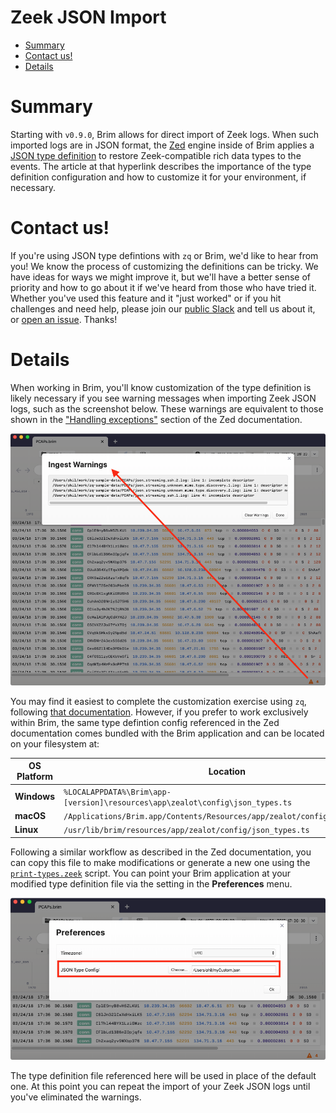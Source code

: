 # Zeek JSON Import

- [Summary](#summary)
- [Contact us!](#contact-us)
- [Details](#details)

# Summary

Starting with `v0.9.0`, Brim allows for direct import of Zeek logs. When such
imported logs are in JSON format, the [Zed](https://github.com/brimdata/zed)
engine inside of Brim applies a
[JSON type definition](https://github.com/brimdata/zed/tree/main/zeek/README.md)
to restore Zeek-compatible rich data types to the events. The article at that
hyperlink describes the importance of the type definition configuration and
how to customize it for your environment, if necessary.

# Contact us!

If you're using JSON type defintions with `zq` or Brim, we'd like to hear from
you! We know the process of customizing the definitions can be tricky. We have
ideas for ways we might improve it, but we'll have a better sense of priority
and how to go about it if we've heard from those who have tried it. Whether
you've used this feature and it "just worked" or if you hit challenges and need
help, please join our
[public Slack](https://www.brimsecurity.com/join-slack/)
and tell us about it, or
[open an issue](https://github.com/brimdata/brim/wiki/Troubleshooting#opening-an-issue). Thanks!

# Details

When working in Brim, you'll know customization of the type definition is
likely necessary if you see warning messages when importing Zeek JSON logs,
such as the screenshot below. These warnings are equivalent to those shown in
the ["Handling exceptions"](https://github.com/brimdata/zed/tree/main/zeek#handling-exceptions)
section of the Zed documentation.

![JSON Import Errors](media/JSON-import-errors.png)

You may find it easiest to complete the customization exercise using `zq`,
following
[that documentation](https://github.com/brimdata/zed/tree/main/zeek/README.md).
However, if you prefer to work exclusively within Brim, the same type defintion
config referenced in the Zed documentation comes bundled with the Brim
application and can be located on your filesystem at:

|**OS Platform**|**Location**|
|---------------|------------|
| **Windows**   | `%LOCALAPPDATA%\Brim\app-[version]\resources\app\zealot\config\json_types.ts` |
| **macOS**     | `/Applications/Brim.app/Contents/Resources/app/zealot/config/json_types.ts` |
| **Linux**     | `/usr/lib/brim/resources/app/zealot/config/json_types.ts` |

Following a similar workflow as described in the Zed documentation, you can
copy this file to make modifications or generate a new one using the
[`print-types.zeek`](https://github.com/brimdata/zeek/blob/master/brim/print-types.zeek)
script. You can point your Brim application at your modified type definition
file via the setting in the **Preferences** menu.

![Preferences JSON Type Config](media/Preferences-JSON-Type-Config.png)

The type definition file referenced here will be used in place of the default
one. At this point you can repeat the import of your Zeek JSON logs until
you've eliminated the warnings.
